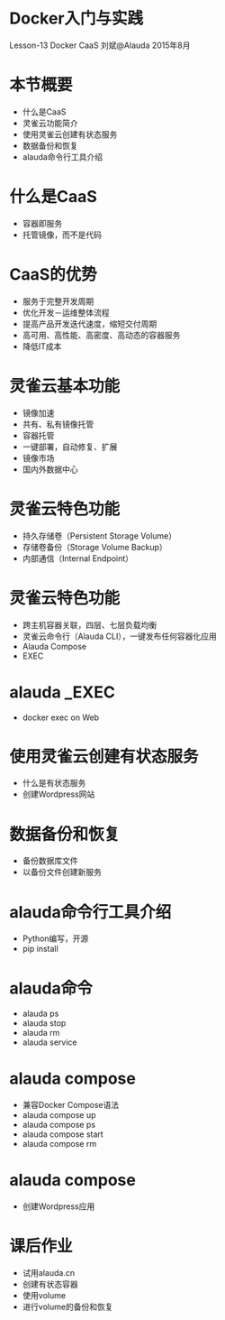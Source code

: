 # Docker入门与实践

Lesson-13 Docker CaaS
刘斌@Alauda
2015年8月

# 本节概要

- 什么是CaaS
- 灵雀云功能简介
- 使用灵雀云创建有状态服务
- 数据备份和恢复
- alauda命令行工具介绍

# 什么是CaaS

- 容器即服务
- 托管镜像，而不是代码

# CaaS的优势

- 服务于完整开发周期
- 优化开发－运维整体流程
- 提高产品开发迭代速度，缩短交付周期
- 高可用、高性能、高密度、高动态的容器服务
- 降低IT成本

# 灵雀云基本功能

- 镜像加速
- 共有、私有镜像托管
- 容器托管
- 一键部署，自动修复、扩展
- 镜像市场
- 国内外数据中心

# 灵雀云特色功能

- 持久存储卷（Persistent Storage Volume）
- 存储卷备份（Storage Volume Backup）
- 内部通信（Internal Endpoint）

# 灵雀云特色功能

- 跨主机容器关联，四层、七层负载均衡
- 灵雀云命令行（Alauda CLI），一键发布任何容器化应用
- Alauda Compose
- EXEC

# alauda _EXEC

- docker exec on Web

# 使用灵雀云创建有状态服务

- 什么是有状态服务
- 创建Wordpress网站

# 数据备份和恢复

- 备份数据库文件
- 以备份文件创建新服务

# alauda命令行工具介绍

- Python编写，开源
- pip install

# alauda命令

- alauda ps
- alauda stop
- alauda rm
- alauda service

# alauda compose

- 兼容Docker Compose语法
- alauda compose up
- alauda compose ps
- alauda compose start
- alauda compose rm

# alauda compose

- 创建Wordpress应用


# 课后作业

- 试用alauda.cn
- 创建有状态容器
- 使用volume
- 进行volume的备份和恢复

